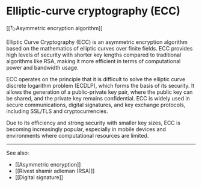 
# Elliptic-curve cryptography (ECC)

[[🏷️Asymmetric encryption algorithm]]

Elliptic Curve Cryptography (ECC) is an asymmetric encryption algorithm based on the mathematics of elliptic curves over finite fields. ECC provides high levels of security with shorter key lengths compared to traditional algorithms like RSA, making it more efficient in terms of computational power and bandwidth usage.

ECC operates on the principle that it is difficult to solve the elliptic curve discrete logarithm problem (ECDLP), which forms the basis of its security. It allows the generation of a public-private key pair, where the public key can be shared, and the private key remains confidential. ECC is widely used in secure communications, digital signatures, and key exchange protocols, including SSL/TLS and cryptocurrencies.

Due to its efficiency and strong security with smaller key sizes, ECC is becoming increasingly popular, especially in mobile devices and environments where computational resources are limited.

---

See also:

- [[Asymmetric encryption]]
- [[Rivest shamir adleman (RSA)]]
- [[Digital signature]]